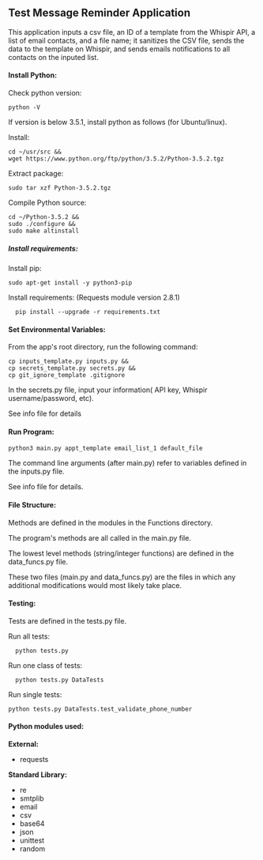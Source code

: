 ## Test Message Reminder Application

This application inputs a csv file, an ID of a template from the Whispir API, a list of email contacts, and a file name; it sanitizes the CSV file, sends the data to the template on Whispir, and sends emails notifications to all contacts on the inputed list.

#### Install Python:

Check python version:
```
python -V
```

If version is below 3.5.1, install python as follows (for Ubuntu/linux).

Install:
```
cd ~/usr/src &&
wget https://www.python.org/ftp/python/3.5.2/Python-3.5.2.tgz
```

Extract package:
```
sudo tar xzf Python-3.5.2.tgz

```

Compile Python source:  
```
cd ~/Python-3.5.2 &&
sudo ./configure &&
sudo make altinstall
```

##### Install requirements:

Install pip:
```
sudo apt-get install -y python3-pip
```

Install requirements: (Requests module version 2.8.1)
```
  pip install --upgrade -r requirements.txt
```

#### Set Environmental Variables:

From the app's root directory, run the following command:

```
cp inputs_template.py inputs.py &&
cp secrets_template.py secrets.py &&
cp git_ignore_template .gitignore
```

In the secrets.py file, input your information( API key, Whispir username/password, etc).

See info file for details


#### Run Program:
```
python3 main.py appt_template email_list_1 default_file
```
The command line arguments (after main.py) refer to variables defined in the inputs.py file.

See info file for details.


#### File Structure:
Methods are defined in the modules in the Functions directory.

The program's methods are all called in the main.py file.

The lowest level methods (string/integer functions) are defined in the data_funcs.py file.

These two files (main.py and data_funcs.py) are the files in which any additional modifications would most likely take place.

#### Testing:
Tests are defined in the tests.py file.

Run all tests:
```
  python tests.py
```
Run one class of tests:
```
  python tests.py DataTests
```
Run single tests:
```
python tests.py DataTests.test_validate_phone_number
```

#### Python modules used:
 **External:**
- requests

**Standard Library:**
- re
- smtplib
- email
- csv
- base64
- json
- unittest
- random
